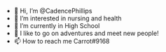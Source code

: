 - 👋 Hi, I’m @CadencePhillips
- 👀 I’m interested in nursing and health 
- 🌱 I’m currently in High School
- 💞️ I like to go on adventures and meet new people!
- 📫 How to reach me Carrot#9168

<!---
CadencePhillips/CadencePhillips is a ✨ special ✨ repository because its `README.md` (this file) appears on your GitHub profile.
You can click the Preview link to take a look at your changes.
--->
